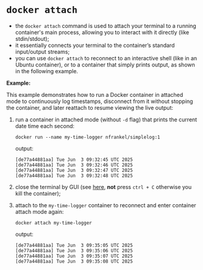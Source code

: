 # `docker attach`

- the `docker attach` command is used to attach your terminal to a running container's main process, allowing you to interact with it directly (like stdin/stdout);
- it essentially connects your terminal to the container’s standard input/output streams;
- you can use `docker attach` to reconnect to an interactive shell (like in an Ubuntu container), or to a container that simply prints output, as shown in the following example.

**Example:**

This example demonstrates how to run a Docker container in attached mode to continuously log timestamps, disconnect from it without stopping the container, and later reattach to resume viewing the live output:

1. run a container in attached mode (without `-d` flag) that prints the current date time each second:
    
    ```commandline
    docker run --name my-time-logger nfrankel/simplelog:1
    ```
    
    output:
    
    ```commandline
    [de77a44881aa] Tue Jun  3 09:32:45 UTC 2025
    [de77a44881aa] Tue Jun  3 09:32:46 UTC 2025
    [de77a44881aa] Tue Jun  3 09:32:47 UTC 2025
    [de77a44881aa] Tue Jun  3 09:32:48 UTC 2025
    ```
2. close the terminal by GUI (see [here](../disconnect/non-interactive/non_interactive.md), **not** press `ctrl + C` otherwise you kill the container);
3. attach to the `my-time-logger` container to reconnect and enter container attach mode again:

    ```commandline
    docker attach my-time-logger
    ```

    output:
    
    ```commandline
    [de77a44881aa] Tue Jun  3 09:35:05 UTC 2025
    [de77a44881aa] Tue Jun  3 09:35:06 UTC 2025
    [de77a44881aa] Tue Jun  3 09:35:07 UTC 2025
    [de77a44881aa] Tue Jun  3 09:35:08 UTC 2025
    ```


